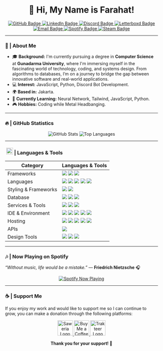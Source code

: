 <h1 align="center">👋 Hi, My Name is Farahat!</h1>

<p align="center">
    <a href="https://github.com/iseeface">
        <img src="https://img.shields.io/badge/GitHub-%23000000.svg?style=for-the-badge&logo=github&logoColor=white" alt="GitHub Badge"/>
    </a>
    <a href="https://linkedin.com/in/muhammad-farahat-a3622825b">
        <img src="https://img.shields.io/badge/LinkedIn-%230A66C2.svg?style=for-the-badge&logo=linkedin&logoColor=white" alt="LinkedIn Badge"/>
    </a>
    <a href="https://discord.com/users/asabop">
        <img src="https://img.shields.io/badge/Discord-%237289DA.svg?style=for-the-badge&logo=discord&logoColor=white" alt="Discord Badge"/>
    </a>
    <a href="https://letterboxd.com/iseeface">
        <img src="https://img.shields.io/badge/Letterboxd-1F262C?style=for-the-badge&logo=letterboxd&logoColor=white" alt="Letterboxd Badge"/>
    </a>
    <a href="mailto:muhammadfarahat@proton.me">
        <img src="https://img.shields.io/badge/Email-%23D14836.svg?style=for-the-badge&logo=gmail&logoColor=white" alt="Email Badge"/>
    </a>
    <a href="https://open.spotify.com/user/8vdu1y504ewnt9acbbeadux8l">
        <img src="https://img.shields.io/badge/Spotify-1DB954?style=for-the-badge&logo=spotify&logoColor=white" alt="Spotify Badge"/>
    </a>
    <a href="https://steamcommunity.com/id/iseeface/">
        <img src="https://img.shields.io/badge/Steam-000000?style=for-the-badge&logo=steam&logoColor=white" alt="Steam Badge"/>
    </a>
</p>

---

### 🔭 | About Me
- 🎓 **Background:** I'm currently pursuing a degree in **Computer Science** at **Gunadarma University**, where I'm immersing myself in the fascinating world of technology, coding, and systems design. From algorithms to databases, I’m on a journey to bridge the gap between innovative software and real-world applications.
- 💻 **Interest:** JavaScript, Python, Discord Bot Development.
- 🌍 **Based in:** Jakarta.
- 🌱 **Currently Learning:** Neural Network, Tailwind, JavaScript, Python.
- 🎮 **Hobbies:** Coding while Metal Headbanging.

---

### 🔥 | **GitHub Statistics**
<p align="center">
    <img src="https://github-readme-stats.vercel.app/api?username=iseeface&show_icons=true&theme=radical" alt="GitHub Stats"/>
    <img src="https://github-readme-stats.vercel.app/api/top-langs/?username=iseeface&layout=compact&theme=radical" alt="Top Languages"/>
</p>

---

### ‎ <img src='https://user-images.githubusercontent.com/74038190/206662607-d9e7591e-bbf9-42f9-9386-29efc927bc16.gif' width="22">‎ | **Languages & Tools**

| Category        | Languages & Tools       |
|-----------------|---------------|
| Frameworks| <img src="https://img.shields.io/badge/next.js-000000?style=for-the-badge&logo=nextdotjs&logoColor=white"/> <img src="https://img.shields.io/badge/React-20232A?style=for-the-badge&logo=react&logoColor=61DAFB"/> <img src="https://img.shields.io/badge/Node.js-339933?style=for-the-badge&logo=nodedotjs&logoColor=white"/> |
| Languages       | <img src="https://img.shields.io/badge/JavaScript-323330?style=for-the-badge&logo=javascript&logoColor=F7DF1E"/> <img src="https://img.shields.io/badge/C%2B%2B-00599C?style=for-the-badge&logo=c%2B%2B&logoColor=white"/> <img src="https://img.shields.io/badge/C-00599C?style=for-the-badge&logo=c&logoColor=white"/> <img src="https://img.shields.io/badge/HTML5-E34F26?style=for-the-badge&logo=html5&logoColor=white"/> <img src="https://img.shields.io/badge/Python-3776AB?style=for-the-badge&logo=python&logoColor=white"/> |
| Styling & Frameworks | <img src="https://img.shields.io/badge/CSS3-1572B6?style=for-the-badge&logo=css3&logoColor=white" /> <img src="https://img.shields.io/badge/Tailwind_CSS-38B2AC?style=for-the-badge&logo=tailwind-css&logoColor=white"/> |
| Database | <img src="https://img.shields.io/badge/MongoDB-4EA94B?style=for-the-badge&logo=mongodb&logoColor=white"/> <img src="https://img.shields.io/badge/Oracle-F80000?style=for-the-badge&logo=oracle&logoColor=black" /> <img src="https://img.shields.io/badge/MySQL-005C84?style=for-the-badge&logo=mysql&logoColor=white"/> |
| Services & Tools| <img src="https://img.shields.io/badge/GitHub-000000?style=for-the-badge&logo=github&logoColor=white"/></a> <img src="https://img.shields.io/badge/GIT-E44C30?style=for-the-badge&logo=git&logoColor=white"/> <img src="https://img.shields.io/badge/firebase-ffca28?style=for-the-badge&logo=firebase&logoColor=black"/> |
| IDE & Environment | <img src="https://img.shields.io/badge/VSCode-0078D4?style=for-the-badge&logo=visual%20studio%20code&logoColor=white" /> <img src="https://img.shields.io/badge/replit-F26207?style=for-the-badge&logo=replit&logoColor=white" /> <img src="https://img.shields.io/badge/Codesandbox-000000?style=for-the-badge&logo=CodeSandbox&logoColor=white" /> <img src="https://img.shields.io/badge/Hyper-000000?style=for-the-badge&logo=hyper&logoColor=white" /> <img src="https://img.shields.io/badge/Google_chrome-4285F4?style=for-the-badge&logo=Google-chrome&logoColor=white"/> |
| Hosting         | <img src="https://img.shields.io/badge/Vercel-000000?style=for-the-badge&logo=vercel&logoColor=white"/> <img src="https://img.shields.io/badge/Netlify-00C7B7?style=for-the-badge&logo=netlify&logoColor=white"/> <img src="https://img.shields.io/badge/Heroku-430098?style=for-the-badge&logo=heroku&logoColor=white"/> <img src="https://img.shields.io/badge/Render-46E3B7?style=for-the-badge&logo=render&logoColor=white"/> <img src="https://img.shields.io/badge/Railway-131415?style=for-the-badge&logo=railway&logoColor=white"/> |
| APIs | <img src="https://img.shields.io/badge/Postman-FF6C37?style=for-the-badge&logo=Postman&logoColor=white"/> |
| Design Tools    | <img src="https://img.shields.io/badge/Adobe%20XD-470137?style=for-the-badge&logo=Adobe%20XD&logoColor=#FF61F6"/> <img src="https://img.shields.io/badge/Adobe%20Illustrator-FF9A00?style=for-the-badge&logo=adobe%20illustrator&logoColor=white"/> <img src="https://img.shields.io/badge/Figma-F24E1E?style=for-the-badge&logo=figma&logoColor=white"/> |

---

### 🎶 | **Now Playing on Spotify**
_“Without music, life would be a mistake.”_ — **Friedrich Nietzsche** 🎧
<p align="center">
    <a href="https://spotify-github-profile.kittinanx.com/api/view?uid=8vdu1y504ewnt9acbbeadux8l&redirect=true">
        <img src="https://spotify-github-profile.kittinanx.com/api/view?uid=8vdu1y504ewnt9acbbeadux8l&cover_image=true&theme=natemoo-re&show_offline=false&background_color=121212&interchange=true&bar_color=53b14f&bar_color_cover=false" alt="Spotify Now Playing">
    </a>
</p>

---

### ☕ | **Support Me**
If you enjoy my work and would like to support me so I can continue to grow, you can make a donation through the following platforms:

<p align="center">
    <a href="https://saweria.co/iseeface" target="_blank">
        <img 
            src="https://yt3.googleusercontent.com/ytc/AIdro_l4piIgNt6jLBZYvXiEd-rShtm8lfeQqfDNoN04qwkmhQ=s900-c-k-c0x00ffffff-no-rj" 
            alt="Saweria Logo" 
            width="50"
        />
    </a>
    <a href="https://www.buymeacoffee.com/iseeface" target="_blank">
        <img 
            src="https://play-lh.googleusercontent.com/aMb_Qiolzkq8OxtQZ3Af2j8Zsp-ZZcNetR9O4xSjxH94gMA5c5gpRVbpg-3f_0L7vlo" 
            alt="Buy Me a Coffee Logo" 
            width="50"
        />
    </a>
    <a href="https://trakteer.id/iseeface" target="_blank">
        <img 
            src="https://play-lh.googleusercontent.com/OYaEM1pE7YfjqogMH-2G_6h4yNCVB306SCgctXCsMwzPUTAn_69VA_tKb2QbpiDzv5w" 
            alt="Trakteer Logo" 
            width="50"
        />
    </a>
</p>

<p align="center">
    <b>Thank you for your support! 🙌</b>
</p>
